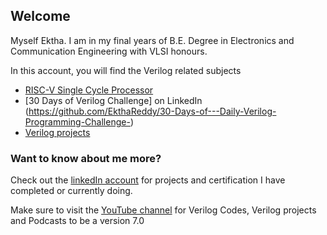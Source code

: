 ## Welcome 

Myself Ektha. I am in my final years of B.E. Degree in Electronics and Communication Engineering with VLSI honours.

In this account, you will find the Verilog related subjects

- [RISC-V Single Cycle Processor](https://github.com/EkthaReddy/RISC-V-Single-Cycle-Processor)
- [30 Days of Verilog Challenge] on LinkedIn (https://github.com/EkthaReddy/30-Days-of---Daily-Verilog-Programming-Challenge-)
- [Verilog projects](https://github.com/EkthaReddy/Verilog-projects)


### Want to know about me more? 
Check out the [linkedIn account](www.linkedin.com/in/ekthareddy) for projects and certification I have completed or currently doing.

Make sure to visit the [YouTube channel](www.youtube.com/@Codopro) for Verilog Codes, Verilog projects and Podcasts to be a version 7.0
